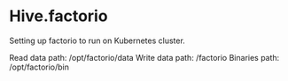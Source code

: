 # Hive.factorio

Setting up factorio to run on Kubernetes cluster.

Read data path: /opt/factorio/data
Write data path: /factorio
Binaries path: /opt/factorio/bin

